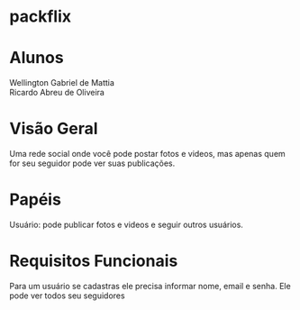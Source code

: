 # packflix

# Alunos
Wellington Gabriel de Mattia   
Ricardo Abreu de Oliveira

# Visão Geral
Uma rede social onde você pode postar fotos e videos, mas apenas quem for seu seguidor pode ver suas publicações.

# Papéis
Usuário: pode publicar fotos e videos e seguir outros usuários.

# Requisitos Funcionais
Para um usuário se cadastras ele precisa informar nome, email e senha. Ele pode ver todos seu seguidores